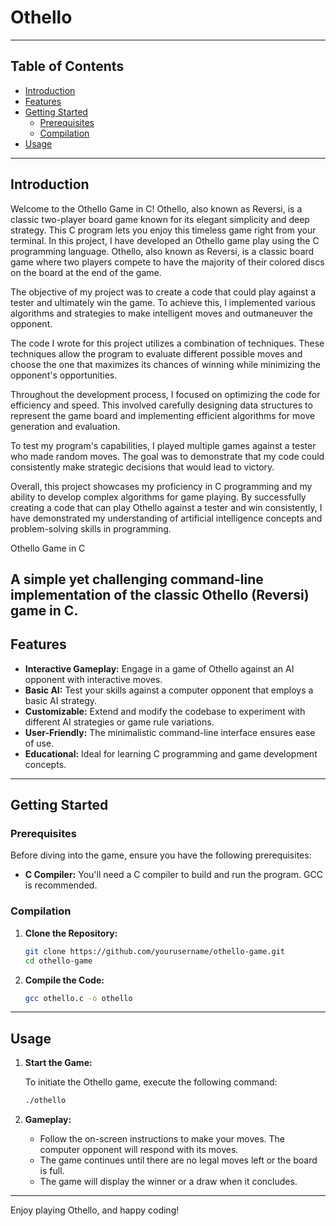 # Othello

---
## Table of Contents

- [Introduction](#introduction)
- [Features](#features)
- [Getting Started](#getting-started)
  - [Prerequisites](#prerequisites)
  - [Compilation](#compilation)
- [Usage](#usage)
---

## Introduction

Welcome to the Othello Game in C! Othello, also known as Reversi, is a classic two-player board game known for its elegant simplicity and deep strategy. This C program lets you enjoy this timeless game right from your terminal.
In this project, I have developed an Othello game play using the C programming language. Othello, also known as Reversi, is a classic board game where two players compete to have the majority of their colored discs on the board at the end of the game.

The objective of my project was to create a code that could play against a tester and ultimately win the game. To achieve this, I implemented various algorithms and strategies to make intelligent moves and outmaneuver the opponent.

The code I wrote for this project utilizes a combination of techniques. These techniques allow the program to evaluate different possible moves and choose the one that maximizes its chances of winning while minimizing the opponent's opportunities.

Throughout the development process, I focused on optimizing the code for efficiency and speed. This involved carefully designing data structures to represent the game board and implementing efficient algorithms for move generation and evaluation.

To test my program's capabilities, I played multiple games against a tester who made random moves. The goal was to demonstrate that my code could consistently make strategic decisions that would lead to victory.

Overall, this project showcases my proficiency in C programming and my ability to develop complex algorithms for game playing. By successfully creating a code that can play Othello against a tester and win consistently, I have demonstrated my understanding of artificial intelligence concepts and problem-solving skills in programming.

 Othello Game in C

A simple yet challenging command-line implementation of the classic Othello (Reversi) game in C.
---

## Features

- **Interactive Gameplay:** Engage in a game of Othello against an AI opponent with interactive moves.
- **Basic AI:** Test your skills against a computer opponent that employs a basic AI strategy.
- **Customizable:** Extend and modify the codebase to experiment with different AI strategies or game rule variations.
- **User-Friendly:** The minimalistic command-line interface ensures ease of use.
- **Educational:** Ideal for learning C programming and game development concepts.

---

## Getting Started

### Prerequisites

Before diving into the game, ensure you have the following prerequisites:

- **C Compiler:** You'll need a C compiler to build and run the program. GCC is recommended.

### Compilation

1. **Clone the Repository:**

   ```bash
   git clone https://github.com/yourusername/othello-game.git
   cd othello-game
   ```

2. **Compile the Code:**

   ```bash
   gcc othello.c -o othello
   ```

---

## Usage

1. **Start the Game:**

   To initiate the Othello game, execute the following command:

   ```bash
   ./othello
   ```

2. **Gameplay:**

   - Follow the on-screen instructions to make your moves. The computer opponent will respond with its moves.
   - The game continues until there are no legal moves left or the board is full.
   - The game will display the winner or a draw when it concludes.

---


Enjoy playing Othello, and happy coding!
